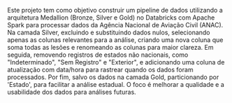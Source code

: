 Este projeto tem como objetivo construir um pipeline de dados utilizando a arquitetura Medallion (Bronze, Silver e Gold) no Databricks com Apache Spark para processar dados da Agência Nacional de Aviação Civil (ANAC). Na camada Silver, excluindo e substituindo dados nulos, selecionando apenas as colunas relevantes para a análise, criando uma nova coluna que soma todas as lesões e renomeando as colunas para maior clareza. Em seguida, removendo registros de estados não nacionais, como "Indeterminado", "Sem Registro" e "Exterior", e adicionando uma coluna de atualização com data/hora para rastrear quando os dados foram processados. Por fim, salvo os dados na camada Gold, particionando por 'Estado', para facilitar a análise estadual. O foco é melhorar a qualidade e a usabilidade dos dados para análises futuras.
